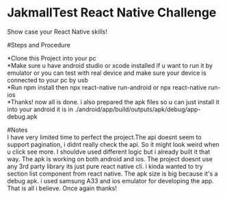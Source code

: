 # JakmallTest React Native Challenge
Show case your React Native skills!

#Steps and Procedure 

*Clone this Project into your pc\
*Make sure u have android studio or xcode installed if u want to run it by emulator or you can test with real device and make sure your device is connected to your pc by usb\
*Run npm install then npx react-native run-android or npx react-native run-ios\
*Thanks! now all is done. i also prepared the apk files so u can just install it into your android it is in ./android/app/build/outputs/apk/debug/app-debug.apk


#Notes \
I have very limited time to perfect the project.The api doesnt seem to support pagination, i didnt really check the api. So it might look weird when u click see more. I shouldve used different logic but i already built it that way. The apk is working on both android and ios. The project doesnt use any 3rd party library its just pure react native cli. i kinda wanted to try section list component from react native. The apk size is big because it's a debug apk. i used samsung A33 and ios emulator for developing the app. That is all i believe. Once again thanks!
